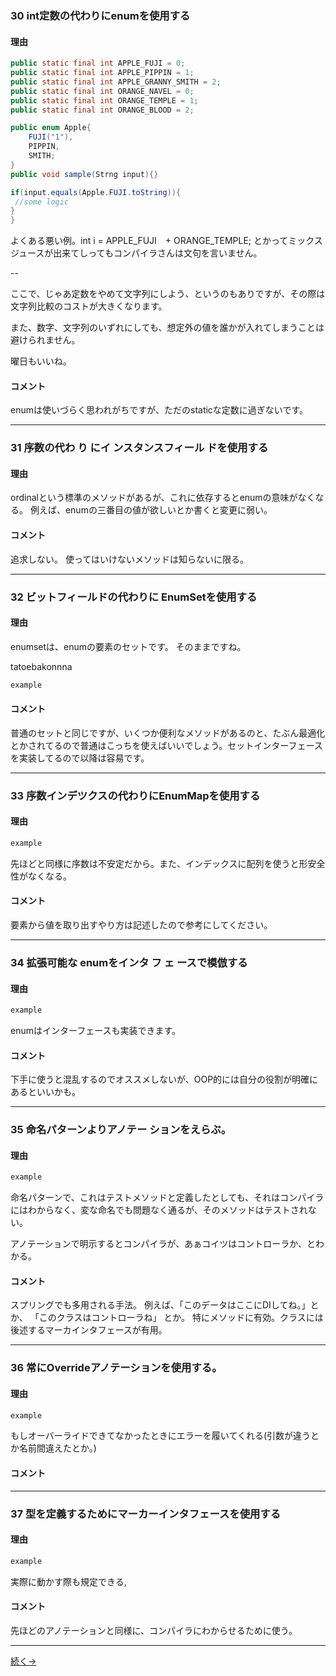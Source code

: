 
### 30 int定数の代わりにenumを使用する

#### 理由

```java
public static final int APPLE_FUJI = 0; 
public static final int APPLE_PIPPIN = 1; 
public static final int APPLE_GRANNY_SMITH = 2; 
public static final int ORANGE_NAVEL = 0; 
public static final int ORANGE_TEMPLE = 1; 
public static final int ORANGE_BLOOD = 2; 

```


```java
public enum Apple{
	FUJI("1"),
	PIPPIN,
	SMITH;
}
public void sample(Strng input){}

if(input.equals(Apple.FUJI.toString)){
 //some logic	
}
}

```

よくある悪い例。int i = APPLE_FUJI　+ ORANGE_TEMPLE;
とかってミックスジュースが出来てしってもコンパイラさんは文句を言いません。

--

ここで、じゃあ定数をやめて文字列にしよう、というのもありですが、その際は文字列比較のコストが大きくなります。

また、数字、文字列のいずれにしても、想定外の値を誰かが入れてしまうことは避けられません。

曜日もいいね。


#### コメント

enumは使いづらく思われがちですが、ただのstaticな定数に過ぎないです。

---

### 31 序数の代わ り にイ ンスタンスフィール ドを使用する

#### 理由

ordinalという標準のメソッドがあるが、これに依存するとenumの意味がなくなる。
例えば、enumの三番目の値が欲しいとか書くと変更に弱い。

#### コメント
追求しない。
使ってはいけないメソッドは知らないに限る。

---

### 32 ビットフィールドの代わりに EnumSetを使用する

#### 理由
enumsetは、enumの要素のセットです。
そのままですね。

tatoebakonnna

```java
example

```

#### コメント
普通のセットと同じですが、いくつか便利なメソッドがあるのと、たぶん最適化とかされてるので普通はこっちを使えばいいでしょう。セットインターフェースを実装してるので以降は容易です。

---

### 33 序数インデツクスの代わりにEnumMapを使用する

#### 理由
```java
example

```

先ほどと同様に序数は不安定だから。また、インデックスに配列を使うと形安全性がなくなる。

#### コメント

要素から値を取り出すやり方は記述したので参考にしてください。

---

### 34 拡張可能な enumをインタ フ ェ ースで模倣する

#### 理由
```java
example

```

enumはインターフェースも実装できます。


#### コメント
下手に使うと混乱するのでオススメしないが、OOP的には自分の役割が明確にあるといいかも。

---

### 35 命名パターンよりアノテー ションをえらぶ。

#### 理由
```java
example

```

命名パターンで、これはテストメソッドと定義したとしても、それはコンパイラにはわからなく、変な命名でも問題なく通るが、そのメソッドはテストされない。

アノテーションで明示するとコンパイラが、あぁコイツはコントローラか、とわかる。

#### コメント

スプリングでも多用される手法。
例えば、「このデータはここにDIしてね。」とか、
「このクラスはコントローラね」
とか。
特にメソッドに有効。クラスには後述するマーカインタフェースが有用。

---

### 36 常にOverrideアノテーションを使用する。

#### 理由
```java
example

```

もしオーバーライドできてなかったときにエラーを履いてくれる(引数が違うとか名前間違えたとか。)

#### コメント

---

### 37 型を定義するためにマーカーインタフェースを使用する

#### 理由
```java
example

```
実際に動かす際も規定できる,


#### コメント
先ほどのアノテーションと同様に、コンパイラにわからせるために使う。

---

[続く→](chapter7.html)
